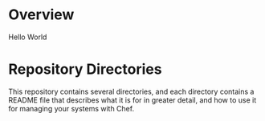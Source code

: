 Overview
========
Hello World

Repository Directories
======================

This repository contains several directories, and each directory contains a README file that describes what it is for in greater detail, and how to use it for managing your systems with Chef.




